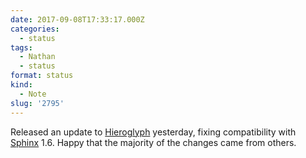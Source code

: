 ```yaml
---
date: 2017-09-08T17:33:17.000Z
categories:
  - status
tags:
  - Nathan
  - status
format: status
kind:
  - Note
slug: '2795'
---
```

Released an update to [Hieroglyph][1] yesterday, fixing compatibility with [Sphinx][2] 1.6. Happy that the majority of the changes came from others.

 [1]: http://hieroglyph.io
 [2]: http://sphinx-doc.org
